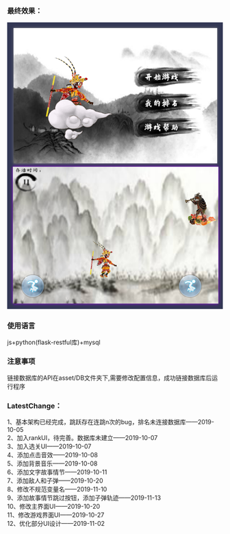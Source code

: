 ### 最终效果：
![](https://raw.githubusercontent.com/xiangguaa/FigsBed/master/imgs/20200208161116.png)

### 使用语言
js+python(flask-restful库)+mysql</br>

### 注意事项
链接数据库的API在asset/DB文件夹下,需要修改配置信息，成功链接数据库后运行程序

### LatestChange：
1、基本架构已经完成，跳跃存在连跳n次的bug，排名未连接数据库——2019-10-05</br>
2、加入rankUI，待完善。数据库未建立——2019-10-07</br>
3、加入选关UI——2019-10-07</br>
4、添加点击音效——2019-10-08</br>
5、添加背景音乐——2019-10-08</br>
6、添加文字故事情节——2019-10-11</br>
7、添加敌人和子弹——2019-10-20</br>
8、修改不规范变量名——2019-11-10</br>
9、添加故事情节跳过按钮，添加子弹轨迹——2019-11-13</br>
10、修改主界面UI——2019-10-20</br>
11、修改游戏界面UI——2019-10-27</br>
12、优化部分UI设计——2019-11-02</br>
